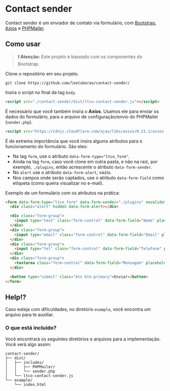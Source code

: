 # Contact sender

Contact sender é um enviador de contato via formulário, com [Bootstrap](https://github.com/twbs/bootstrap), [Axios](https://github.com/axios/axios) e [PHPMailer](https://github.com/PHPMailer/PHPMailer).

## Como usar

> **❗ Atenção:** Este projeto é baseado com os componentes do Bootstrap.

Clone o repositório em seu projeto.

```shell
git clone https://github.com/leotubarao/contact-sender/
```

Insira o script no final da tag `body`.

```html
<script src="./contact-sender/dist/ltco-contact-sender.js"></script>
```

É necessário que você também insira o **Axios**. Usamos ele para enviar os dados do formulário, para o arquivo de configuração/envio do PHPMailer (`sender.php`).

```html
<script src="https://cdnjs.cloudflare.com/ajax/libs/axios/0.21.1/axios.min.js"></script>
```

É de extrema importância que você insira algums atributos para o funcionamento do formulário. São eles:

- Na tag `form`, use o atributo `data-form-type="ltco_form"`.
- Ainda na tag `form`, caso você clone em outra pasta, e não na raiz, por exemplo, `./plugins`, então acrescente o atributo `data-form-sender`.
- No `alert` use o atributo `data-form-alert`, vazio.
- Nos campos onde serão captados, use o atributo `data-form-field` como etiqueta (como queira visualizar no e-mail).

Exemplo de um formulário com os atributos na prática:

```html
<form data-form-type="ltco_form" data-form-sender="./plugins" novalidate>
  <div class="alert" hidden data-form-alert></div>

  <div class="form-group">
    <input type="text" class="form-control" data-form-field="Nome" placeholder="Nome*" required>
  </div>
  <div class="form-group">
    <input type="email" class="form-control" data-form-field="Email" placeholder="E-mail*" required>
  </div>
  <div class="form-group">
    <input type="tel" class="form-control" data-form-field="Telefone" placeholder="Telefone*" required>
  </div>
  <div class="form-group">
    <textarea class="form-control" data-form-field="Mensagem" placeholder="Mensagem*" required></textarea>
  </div>

  <button type="submit" class="btn btn-primary">Enviar</button>
</form>
```

## Help!?

Caso esteja com dificuldades, no diretório `example`, você encontra um arquivo para te auxiliar.

### O que está incluído?

Você encontrará os seguintes diretórios e arquivos para a implementação. Você verá algo assim:

```text
contact-sender/
├── dist/
│   ├── includes/
│   │   ├── PHPMailer/
│   │   └── sender.php
│   └── ltco-contact-sender.js
└── example/
    └── index.html
```
